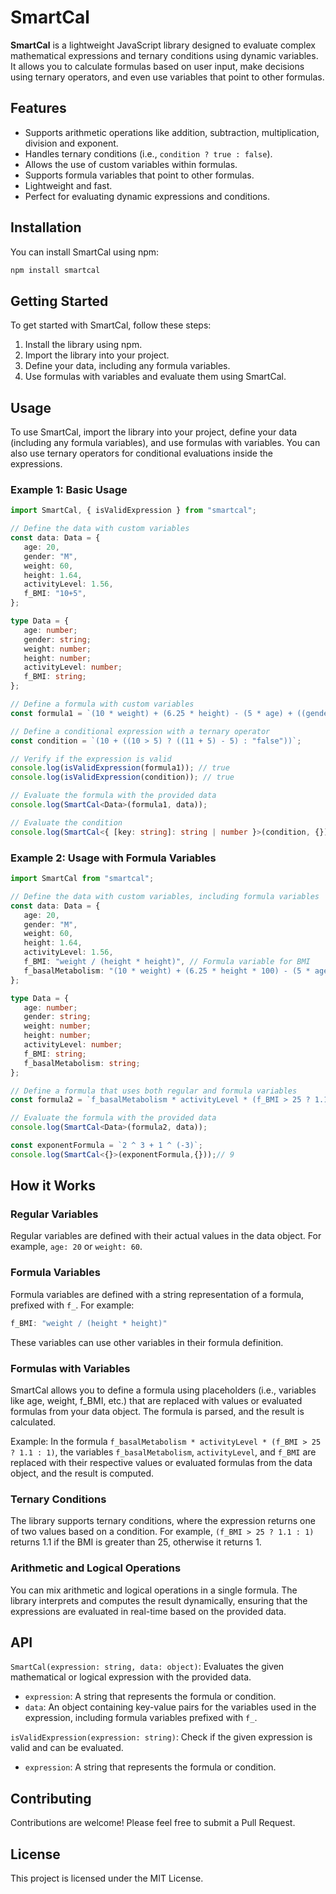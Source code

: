 # SmartCal

**SmartCal** is a lightweight JavaScript library designed to evaluate complex mathematical expressions and ternary conditions using dynamic variables. It allows you to calculate formulas based on user input, make decisions using ternary operators, and even use variables that point to other formulas.

## Features

- Supports arithmetic operations like addition, subtraction, multiplication, division and exponent.
- Handles ternary conditions (i.e., `condition ? true : false`).
- Allows the use of custom variables within formulas.
- Supports formula variables that point to other formulas.
- Lightweight and fast.
- Perfect for evaluating dynamic expressions and conditions.

## Installation

You can install SmartCal using npm:

```bash
npm install smartcal
```

## Getting Started

To get started with SmartCal, follow these steps:

1. Install the library using npm.
2. Import the library into your project.
3. Define your data, including any formula variables.
4. Use formulas with variables and evaluate them using SmartCal.

## Usage

To use SmartCal, import the library into your project, define your data (including any formula variables), and use formulas with variables. You can also use ternary operators for conditional evaluations inside the expressions.

### Example 1: Basic Usage

```typescript
import SmartCal, { isValidExpression } from "smartcal";

// Define the data with custom variables
const data: Data = {
   age: 20,
   gender: "M",
   weight: 60,
   height: 1.64,
   activityLevel: 1.56,
   f_BMI: "10+5",
};

type Data = {
   age: number;
   gender: string;
   weight: number;
   height: number;
   activityLevel: number;
   f_BMI: string;
};

// Define a formula with custom variables
const formula1 = `(10 * weight) + (6.25 * height) - (5 * age) + ((gender == "M" ? 5 : (-161)) * activityLevel) * f_BMI`;

// Define a conditional expression with a ternary operator
const condition = `(10 + ((10 > 5) ? ((11 + 5) - 5) : "false"))`;

// Verify if the expression is valid
console.log(isValidExpression(formula1)); // true
console.log(isValidExpression(condition)); // true

// Evaluate the formula with the provided data
console.log(SmartCal<Data>(formula1, data));

// Evaluate the condition
console.log(SmartCal<{ [key: string]: string | number }>(condition, {}));
```

### Example 2: Usage with Formula Variables

```typescript
import SmartCal from "smartcal";

// Define the data with custom variables, including formula variables
const data: Data = {
   age: 20,
   gender: "M",
   weight: 60,
   height: 1.64,
   activityLevel: 1.56,
   f_BMI: "weight / (height * height)", // Formula variable for BMI
   f_basalMetabolism: "(10 * weight) + (6.25 * height * 100) - (5 * age) + ((gender == 'M' ? 5 : -161))" // Formula variable for basal metabolic rate
};

type Data = {
   age: number;
   gender: string;
   weight: number;
   height: number;
   activityLevel: number;
   f_BMI: string;
   f_basalMetabolism: string;
};

// Define a formula that uses both regular and formula variables
const formula2 = `f_basalMetabolism * activityLevel * (f_BMI > 25 ? 1.1 : 1)`;

// Evaluate the formula with the provided data
console.log(SmartCal<Data>(formula2, data));

const exponentFormula = `2 ^ 3 + 1 ^ (-3)`;
console.log(SmartCal<{}>(exponentFormula,{}));// 9
```


## How it Works

### Regular Variables
Regular variables are defined with their actual values in the data object. For example, `age: 20` or `weight: 60`.

### Formula Variables
Formula variables are defined with a string representation of a formula, prefixed with `f_`. For example:
```typescript
f_BMI: "weight / (height * height)"
```
These variables can use other variables in their formula definition.

### Formulas with Variables
SmartCal allows you to define a formula using placeholders (i.e., variables like age, weight, f_BMI, etc.) that are replaced with values or evaluated formulas from your data object. The formula is parsed, and the result is calculated.

Example: In the formula `f_basalMetabolism * activityLevel * (f_BMI > 25 ? 1.1 : 1)`, the variables `f_basalMetabolism`, `activityLevel`, and `f_BMI` are replaced with their respective values or evaluated formulas from the data object, and the result is computed.

### Ternary Conditions
The library supports ternary conditions, where the expression returns one of two values based on a condition. For example, `(f_BMI > 25 ? 1.1 : 1)` returns 1.1 if the BMI is greater than 25, otherwise it returns 1.

### Arithmetic and Logical Operations
You can mix arithmetic and logical operations in a single formula. The library interprets and computes the result dynamically, ensuring that the expressions are evaluated in real-time based on the provided data.

## API

`SmartCal(expression: string, data: object)`: Evaluates the given mathematical or logical expression with the provided data.
- `expression`: A string that represents the formula or condition.
- `data`: An object containing key-value pairs for the variables used in the expression, including formula variables prefixed with `f_`.

`isValidExpression(expression: string)`: Check if the given expression is valid and can be evaluated.
- `expression`: A string that represents the formula or condition.

## Contributing

Contributions are welcome! Please feel free to submit a Pull Request.

## License

This project is licensed under the MIT License.